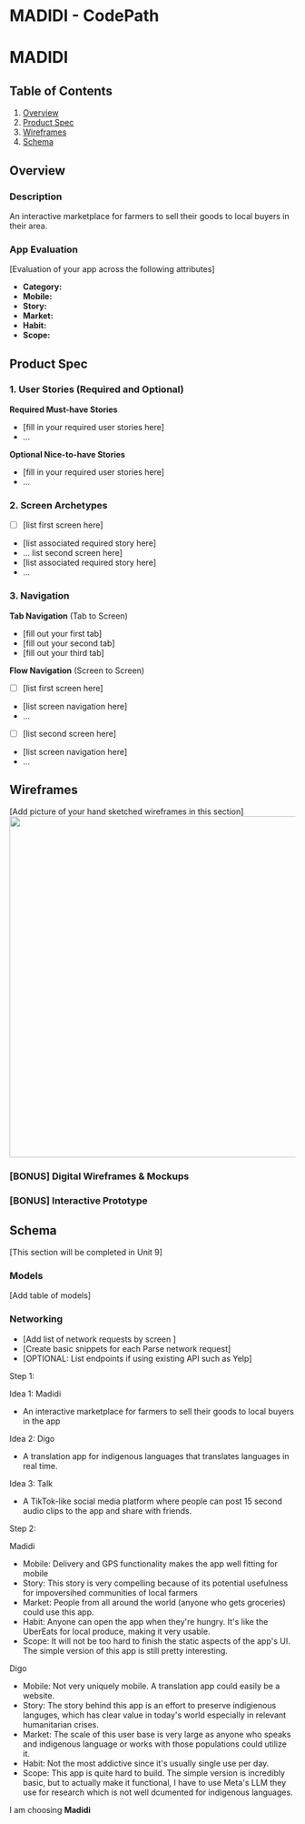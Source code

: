 MADIDI - CodePath
===

# MADIDI

## Table of Contents

1. [Overview](#Overview)
2. [Product Spec](#Product-Spec)
3. [Wireframes](#Wireframes)
4. [Schema](#Schema)

## Overview

### Description

An interactive marketplace for farmers to sell their goods to local buyers in their area.

### App Evaluation

[Evaluation of your app across the following attributes]
- **Category:**
- **Mobile:**
- **Story:**
- **Market:**
- **Habit:**
- **Scope:**

## Product Spec

### 1. User Stories (Required and Optional)

**Required Must-have Stories**

* [fill in your required user stories here]
* ...

**Optional Nice-to-have Stories**

* [fill in your required user stories here]
* ...

### 2. Screen Archetypes

- [ ] [list first screen here]
* [list associated required story here]
* ...
list second screen here]
* [list associated required story here]
* ...

### 3. Navigation

**Tab Navigation** (Tab to Screen)

* [fill out your first tab]
* [fill out your second tab]
* [fill out your third tab]

**Flow Navigation** (Screen to Screen)

- [ ] [list first screen here]
* [list screen navigation here]
* ...
- [ ] [list second screen here]
* [list screen navigation here]
* ...

## Wireframes

[Add picture of your hand sketched wireframes in this section]
<img src="YOUR_WIREFRAME_IMAGE_URL" width=600>

### [BONUS] Digital Wireframes & Mockups

### [BONUS] Interactive Prototype

## Schema 

[This section will be completed in Unit 9]

### Models

[Add table of models]

### Networking

- [Add list of network requests by screen ]
- [Create basic snippets for each Parse network request]
- [OPTIONAL: List endpoints if using existing API such as Yelp]



Step 1:

Idea 1: Madidi 
* An interactive marketplace for farmers to sell their goods to local buyers in the app

Idea 2: Digo
* A translation app for indigenous languages that translates languages in real time.

Idea 3: Talk
* A TikTok-like social media platform where people can post 15 second audio clips to the app and share with friends.

Step 2:

Madidi
* Mobile: Delivery and GPS functionality makes the app well fitting for mobile
* Story: This story is very compelling because of its potential usefulness for impoversihed communities of local farmers
* Market: People from all around the world (anyone who gets groceries) could use this app. 
* Habit: Anyone can open the app when they're hungry. It's like the UberEats for local produce, making it very usable.
* Scope: It will not be too hard to finish the static aspects of the app's UI. The simple version of this app is still pretty interesting. 


Digo
* Mobile: Not very uniquely mobile. A translation app could easily be a website.
* Story: The story behind this app is an effort to preserve indigienous languges, which has clear value in today's world especially in relevant humanitarian crises. 
* Market: The scale of this user base is very large as anyone who speaks and indigenous language or works with those populations could utilize it.
* Habit: Not the most addictive since it's usually single use per day.
* Scope: This app is quite hard to build. The simple version is incredibly basic, but to actually make it functional, I have to use Meta's LLM they use for research which is not well dcumented for indigenous languages. 

I am choosing **Madidi**
